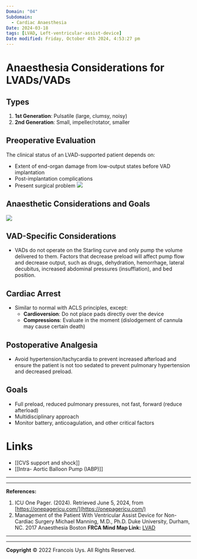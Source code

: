 ```yaml
---
Domain: "04"
Subdomain:
  - Cardiac Anaesthesia
Date: 2024-03-18
tags: [LVAD, Left-ventricular-assist-device]
Date modified: Friday, October 4th 2024, 4:53:27 pm
---
```


# Anaesthesia Considerations for LVADs/VADs

## Types
1. **1st Generation**: Pulsatile (large, clumsy, noisy)
2. **2nd Generation**: Small, impeller/rotator, smaller
## Preoperative Evaluation

The clinical status of an LVAD-supported patient depends on:

- Extent of end-organ damage from low-output states before VAD implantation
- Post-implantation complications
- Present surgical problem
![](Pasted%20image%2020240701170419.png)

## Anaesthetic Considerations and Goals

![](Pasted%20image%2020240701170601.png)

## VAD-Specific Considerations
- VADs do not operate on the Starling curve and only pump the volume delivered to them. Factors that decrease preload will affect pump flow and decrease output, such as drugs, dehydration, hemorrhage, lateral decubitus, increased abdominal pressures (insufflation), and bed position.
## Cardiac Arrest
- Similar to normal with ACLS principles, except:
  - **Cardioversion**: Do not place pads directly over the device
  - **Compressions**: Evaluate in the moment (dislodgement of cannula may cause certain death)
## Postoperative Analgesia
- Avoid hypertension/tachycardia to prevent increased afterload and ensure the patient is not too sedated to prevent pulmonary hypertension and decreased preload.
## Goals
- Full preload, reduced pulmonary pressures, not fast, forward (reduce afterload)
- Multidisciplinary approach
- Monitor battery, anticoagulation, and other critical factors

# Links
- [[CVS support and shock]]
- [[Intra- Aortic Balloon Pump (IABP)]]

---

---
**References:**  

1. ICU One Pager. (2024). Retrieved June 5, 2024, from [https://onepagericu.com/](https://onepagericu.com/)
2. Management of the Patient With Ventricular Assist Device for Non-Cardiac Surgery Michael Manning, M.D., Ph.D. Duke University, Durham, NC. 2017 Anaesthesia Boston
**FRCA Mind Map Link:**
[LVAD](https://onepagericu.com/lvad)

---------------------------------------------------------------------------------------------


---

**Copyright**
© 2022 Francois Uys. All Rights Reserved.
